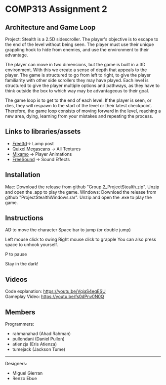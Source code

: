 # COMP313 Assignment 2

## Architecture and Game Loop
Project: Stealth is a 2.5D sidescroller. The player's objective is to escape to the end of the level without being seen. The player must use their unique grappling hook to hide from enemies, and use the environment to their advantage.

The player can move in two dimensions, but the game is built in a 3D environment. With this we create a sense of depth that appeals to the player. The game is structured to go from left to right, to give the player familiarity with other side scrollers they may have played. Each level is structured to give the player multiple options and pathways, as they have to think outside the box to which way may be advantageous to their goal.

The game loop is to get to the end of each level. If the player is seen, or dies, they will respawn to the start of the level or their latest checkpoint. Therefore, the game loop consists of moving forward in the level, reaching a new area, dying, learning from your mistakes and repeating the process.

## Links to libraries/assets
* [Free3d](www.free3d.com)-> Lamp post
* [Quixel Megascans](https://quixel.com/megascans/) -> All Textures
* [Mixamo](https://www.mixamo.com/#/) -> Player Animations
* [FreeSound](https://freesound.org/) -> Sound Effects

## Installation
Mac: Download the release from github "Group.2_ProjectStealth.zip". Unzip and open the .app to play the game.
Windows: Download the release from github "ProjectStealthWindows.rar". Unzip and open the .exe to play the game.
## Instructions
AD to move the character
Space bar to jump (or double jump)

Left mouse click to swing
Right mouse click to grapple
You can also press space to unhook yourself.

P to pause

Stay in the dark!

## Videos
Code explanation: https://youtu.be/VqiaS4eqESU  
Gameplay Video: https://youtu.be/fs0dPnv0N0Q

## Members
Programmers:
* rahmanahad (Ahad Rahman)
* pullondani (Daniel Pullon)
* atienzja (Eris Atienza)
* tumejack (Jackson Tume)
-------
Designers:
* Miguel Gierran
* Renzo Ebue
